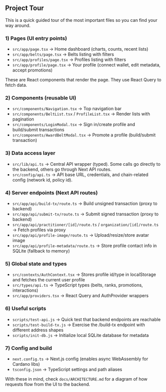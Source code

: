 ## Project Tour

This is a quick guided tour of the most important files so you can find your way around.

### 1) Pages (UI entry points)
- `src/app/page.tsx` → Home dashboard (charts, counts, recent lists)
- `src/app/belts/page.tsx` → Belts listing with filters
- `src/app/profiles/page.tsx` → Profiles listing with filters
- `src/app/profile/page.tsx` → Your profile (connect wallet, edit metadata, accept promotions)

These are React components that render the page. They use React Query to fetch data.

### 2) Components (reusable UI)
- `src/components/Navigation.tsx` → Top navigation bar
- `src/components/BeltList.tsx` / `ProfileList.tsx` → Render lists with pagination
- `src/components/LoginModal.tsx` → Sign in/create profile and build/submit transactions
- `src/components/AwardBeltModal.tsx` → Promote a profile (build/submit transaction)

### 3) Data access layer
- `src/lib/api.ts` → Central API wrapper (typed). Some calls go directly to the backend, others go through Next API routes.
- `src/config/api.ts` → API base URL, credentials, and chain-related config (network id, policy id).

### 4) Server endpoints (Next API routes)
- `src/app/api/build-tx/route.ts` → Build unsigned transaction (proxy to backend)
- `src/app/api/submit-tx/route.ts` → Submit signed transaction (proxy to backend)
- `src/app/api/practitioner/[id]/route.ts` / `organization/[id]/route.ts` → Fetch profiles via proxy
- `src/app/api/profile-image/route.ts` → Upload/resize/store avatar image
- `src/app/api/profile-metadata/route.ts` → Store profile contact info in SQLite (fallback to memory)

### 5) Global state and types
- `src/contexts/AuthContext.tsx` → Stores profile id/type in localStorage and fetches the current user profile
- `src/types/api.ts` → TypeScript types (belts, ranks, promotions, interactions)
- `src/app/providers.tsx` → React Query and AuthProvider wrappers

### 6) Useful scripts
- `scripts/test-api.js` → Quick test that backend endpoints are reachable
- `scripts/test-build-tx.js` → Exercise the /build-tx endpoint with different address shapes
- `scripts/init-db.js` → Initialize local SQLite database for metadata

### 7) Config and build
- `next.config.ts` → Next.js config (enables async WebAssembly for Cardano libs)
- `tsconfig.json` → TypeScript settings and path aliases

With these in mind, check `docs/ARCHITECTURE.md` for a diagram of how requests flow from the UI to the backend.


